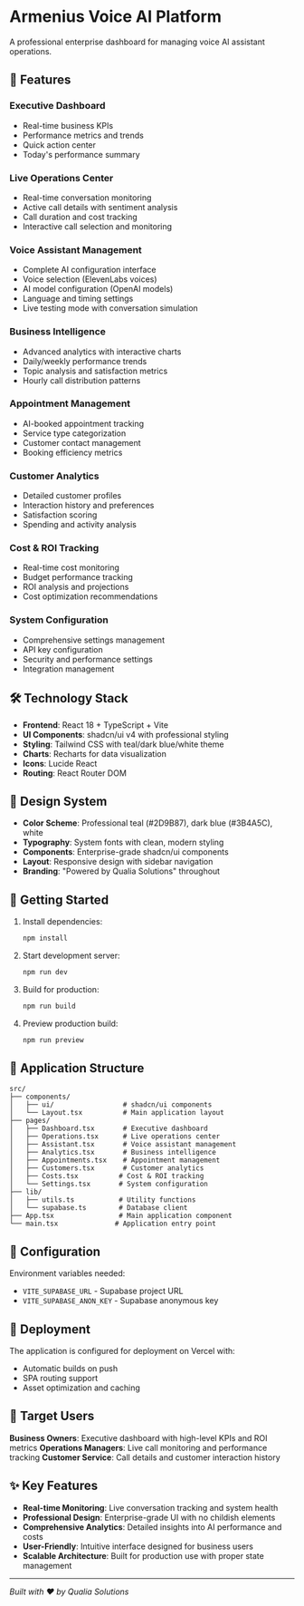 # Armenius Voice AI Platform

A professional enterprise dashboard for managing voice AI assistant operations.

## 🚀 Features

### Executive Dashboard
- Real-time business KPIs
- Performance metrics and trends
- Quick action center
- Today's performance summary

### Live Operations Center
- Real-time conversation monitoring
- Active call details with sentiment analysis
- Call duration and cost tracking
- Interactive call selection and monitoring

### Voice Assistant Management
- Complete AI configuration interface
- Voice selection (ElevenLabs voices)
- AI model configuration (OpenAI models)
- Language and timing settings
- Live testing mode with conversation simulation

### Business Intelligence
- Advanced analytics with interactive charts
- Daily/weekly performance trends
- Topic analysis and satisfaction metrics
- Hourly call distribution patterns

### Appointment Management
- AI-booked appointment tracking
- Service type categorization
- Customer contact management
- Booking efficiency metrics

### Customer Analytics
- Detailed customer profiles
- Interaction history and preferences
- Satisfaction scoring
- Spending and activity analysis

### Cost & ROI Tracking
- Real-time cost monitoring
- Budget performance tracking
- ROI analysis and projections
- Cost optimization recommendations

### System Configuration
- Comprehensive settings management
- API key configuration
- Security and performance settings
- Integration management

## 🛠 Technology Stack

- **Frontend**: React 18 + TypeScript + Vite
- **UI Components**: shadcn/ui v4 with professional styling
- **Styling**: Tailwind CSS with teal/dark blue/white theme
- **Charts**: Recharts for data visualization
- **Icons**: Lucide React
- **Routing**: React Router DOM

## 🎨 Design System

- **Color Scheme**: Professional teal (#2D9B87), dark blue (#3B4A5C), white
- **Typography**: System fonts with clean, modern styling
- **Components**: Enterprise-grade shadcn/ui components
- **Layout**: Responsive design with sidebar navigation
- **Branding**: "Powered by Qualia Solutions" throughout

## 🚀 Getting Started

1. Install dependencies:
   ```bash
   npm install
   ```

2. Start development server:
   ```bash
   npm run dev
   ```

3. Build for production:
   ```bash
   npm run build
   ```

4. Preview production build:
   ```bash
   npm run preview
   ```

## 📱 Application Structure

```
src/
├── components/
│   ├── ui/                 # shadcn/ui components
│   └── Layout.tsx          # Main application layout
├── pages/
│   ├── Dashboard.tsx       # Executive dashboard
│   ├── Operations.tsx      # Live operations center
│   ├── Assistant.tsx       # Voice assistant management
│   ├── Analytics.tsx       # Business intelligence
│   ├── Appointments.tsx    # Appointment management
│   ├── Customers.tsx       # Customer analytics
│   ├── Costs.tsx          # Cost & ROI tracking
│   └── Settings.tsx       # System configuration
├── lib/
│   ├── utils.ts           # Utility functions
│   └── supabase.ts        # Database client
├── App.tsx                # Main application component
└── main.tsx              # Application entry point
```

## 🔧 Configuration

Environment variables needed:
- `VITE_SUPABASE_URL` - Supabase project URL
- `VITE_SUPABASE_ANON_KEY` - Supabase anonymous key

## 🚀 Deployment

The application is configured for deployment on Vercel with:
- Automatic builds on push
- SPA routing support
- Asset optimization and caching

## 👥 Target Users

**Business Owners**: Executive dashboard with high-level KPIs and ROI metrics
**Operations Managers**: Live call monitoring and performance tracking
**Customer Service**: Call details and customer interaction history

## ✨ Key Features

- **Real-time Monitoring**: Live conversation tracking and system health
- **Professional Design**: Enterprise-grade UI with no childish elements
- **Comprehensive Analytics**: Detailed insights into AI performance and costs
- **User-Friendly**: Intuitive interface designed for business users
- **Scalable Architecture**: Built for production use with proper state management

---

*Built with ❤️ by Qualia Solutions*